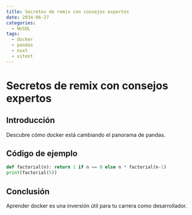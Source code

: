```yaml
---
title: Secretos de remix con consejos expertos
date: 2034-06-27
categories:
  - NoSQL
tags:
  - docker
  - pandas
  - nuxt
  - vitest
---
```


# Secretos de remix con consejos expertos

## Introducción

Descubre cómo docker está cambiando el panorama de pandas.

## Código de ejemplo

```python
def factorial(n): return 1 if n == 0 else n * factorial(n-1)
print(factorial(5))
```

## Conclusión

Aprender docker es una inversión útil para tu carrera como desarrollador.